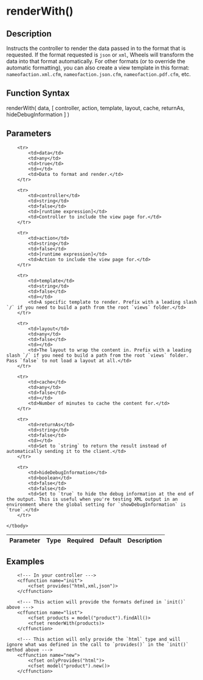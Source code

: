 # renderWith()

## Description
Instructs the controller to render the data passed in to the format that is requested. If the format requested is `json` or `xml`, Wheels will transform the data into that format automatically. For other formats (or to override the automatic formatting), you can also create a view template in this format: `nameofaction.xml.cfm`, `nameofaction.json.cfm`, `nameofaction.pdf.cfm`, etc.

## Function Syntax
renderWith( data, [ controller, action, template, layout, cache, returnAs, hideDebugInformation ] )


## Parameters
<table>
	<thead>
		<tr>
			<th>Parameter</th>
			<th>Type</th>
			<th>Required</th>
			<th>Default</th>
			<th>Description</th>
		</tr>
	</thead>
	<tbody>
		
		<tr>
			<td>data</td>
			<td>any</td>
			<td>true</td>
			<td></td>
			<td>Data to format and render.</td>
		</tr>
		
		<tr>
			<td>controller</td>
			<td>string</td>
			<td>false</td>
			<td>[runtime expression]</td>
			<td>Controller to include the view page for.</td>
		</tr>
		
		<tr>
			<td>action</td>
			<td>string</td>
			<td>false</td>
			<td>[runtime expression]</td>
			<td>Action to include the view page for.</td>
		</tr>
		
		<tr>
			<td>template</td>
			<td>string</td>
			<td>false</td>
			<td></td>
			<td>A specific template to render. Prefix with a leading slash `/` if you need to build a path from the root `views` folder.</td>
		</tr>
		
		<tr>
			<td>layout</td>
			<td>any</td>
			<td>false</td>
			<td></td>
			<td>The layout to wrap the content in. Prefix with a leading slash `/` if you need to build a path from the root `views` folder. Pass `false` to not load a layout at all.</td>
		</tr>
		
		<tr>
			<td>cache</td>
			<td>any</td>
			<td>false</td>
			<td></td>
			<td>Number of minutes to cache the content for.</td>
		</tr>
		
		<tr>
			<td>returnAs</td>
			<td>string</td>
			<td>false</td>
			<td></td>
			<td>Set to `string` to return the result instead of automatically sending it to the client.</td>
		</tr>
		
		<tr>
			<td>hideDebugInformation</td>
			<td>boolean</td>
			<td>false</td>
			<td>false</td>
			<td>Set to `true` to hide the debug information at the end of the output. This is useful when you're testing XML output in an environment where the global setting for `showDebugInformation` is `true`.</td>
		</tr>
		
	</tbody>
</table>


## Examples
	
		<!--- In your controller --->
		<cffunction name="init">
			<cfset provides("html,xml,json")>
		</cffunction>
		
		<!--- This action will provide the formats defined in `init()` above --->
		<cffunction name="list">
			<cfset products = model("product").findAll()>
			<cfset renderWith(products)>
		</cffunction>
		
		<!--- This action will only provide the `html` type and will ignore what was defined in the call to `provides()` in the `init()` method above --->
		<cffunction name="new">
			<cfset onlyProvides("html")>
			<cfset model("product").new()>
		</cffunction>
